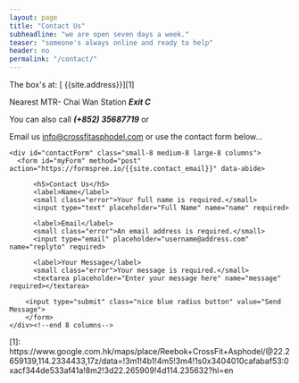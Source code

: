 ```yaml
---
layout: page
title: "Contact Us"
subheadline: "we are open seven days a week."
teaser: "someone's always online and ready to help"
header: no
permalink: "/contact/"
---
```

The box's at: [ {{site.address}}][1]

Nearest MTR- Chai Wan Station **_Exit C_**

You can also call **_(+852) 35687719_** or

Email us [info@crossfitasphodel.com](mailto:info@crossfitasphodel.com) or use the contact form below...

<div class="row">

    <div id="contactForm" class="small-8 medium-8 large-8 columns">
      <form id="myForm" method="post" action="https://formspree.io/{{site.contact_email}}" data-abide>  

          <h5>Contact Us</h5>
          <label>Name</label>
          <small class="error">Your full name is required.</small>
          <input type="text" placeholder="Full Name" name="name" required>

          <label>Email</label>
          <small class="error">An email address is required.</small>
          <input type="email" placeholder="username@address.com" name="replyto" required>

          <label>Your Message</label>
          <small class="error">Your message is required.</small>
          <textarea placeholder="Enter your message here" name="message" required></textarea>

        <input type="submit" class="nice blue radius button" value="Send Message">
        </form>
    </div><!--end 8 columns-->
</div>
[1]: https://www.google.com.hk/maps/place/Reebok+CrossFit+Asphodel/@22.2659139,114.2334433,17z/data=!3m1!4b1!4m5!3m4!1s0x3404010cafabaf53:0xacf344de533af41a!8m2!3d22.265909!4d114.235632?hl=en
